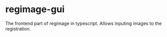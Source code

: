 # regimage-gui
The frontend part of regimage in typescript. Allows inputing images to the registration.
